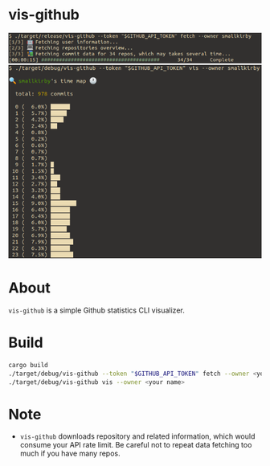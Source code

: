 # vis-github

![vis-github](img/img4.png)
![vis-github](img/img5.png)

# About

`vis-github` is a simple Github statistics CLI visualizer.

# Build

```build.sh
cargo build
./target/debug/vis-github --token "$GITHUB_API_TOKEN" fetch --owner <your name>
./target/debug/vis-github vis --owner <your name>
```

# Note

- `vis-github` downloads repository and related information, which would consume your API rate limit. Be careful not to repeat data fetching too much if you have many repos.
